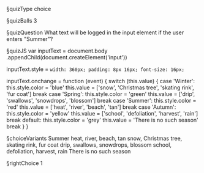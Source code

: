 §quizType
choice

§quizBalls
3

§quizQuestion
What text will be logged in the input element if the user enters "Summer"?



§quizJS
var inputText = document.body
  .appendChild(document.createElement('input'))

inputText.style = `
  width: 360px;
  padding: 8px 16px;
  font-size: 16px;
`

inputText.onchange = function (event) {
  switch (this.value) {
    case 'Winter':
      this.style.color = 'blue'
      this.value = ['snow', 'Christmas tree', 'skating rink', 'fur coat']
      break
    case 'Spring':
      this.style.color = 'green'
      this.value = ['drip', 'swallows', 'snowdrops', 'blossom']
      break
    case 'Summer':
      this.style.color = 'red'
      this.value = ['heat', 'river', 'beach', 'tan']
      break
    case 'Autumn':
      this.style.color = 'yellow'
      this.value = ['school', 'defoliation', 'harvest', 'rain']
      break
    default:
      this.style.color = 'grey'
      this.value = 'There is no such season'
      break
  }
}



§choiceVariants
Summer
heat, river, beach, tan
snow, Christmas tree, skating rink, fur coat
drip, swallows, snowdrops, blossom
school, defoliation, harvest, rain
There is no such season


§rightChoice
1
